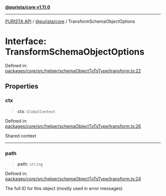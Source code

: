 [**@purista/core v1.11.0**](../README.md)

***

[PURISTA API](../../../packages.md) / [@purista/core](../README.md) / TransformSchemaObjectOptions

# Interface: TransformSchemaObjectOptions

Defined in: [packages/core/src/helper/schemaObjectToTsType/transform.ts:22](https://github.com/puristajs/purista/blob/master/packages/core/src/helper/schemaObjectToTsType/transform.ts#L22)

## Properties

### ctx

> **ctx**: `GlobalContext`

Defined in: [packages/core/src/helper/schemaObjectToTsType/transform.ts:26](https://github.com/puristajs/purista/blob/master/packages/core/src/helper/schemaObjectToTsType/transform.ts#L26)

Shared context

***

### path

> **path**: `string`

Defined in: [packages/core/src/helper/schemaObjectToTsType/transform.ts:24](https://github.com/puristajs/purista/blob/master/packages/core/src/helper/schemaObjectToTsType/transform.ts#L24)

The full ID for this object (mostly used in error messages)
